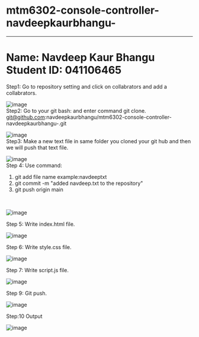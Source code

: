 # mtm6302-console-controller-navdeepkaurbhangu-
<hr><h1> Name: Navdeep Kaur Bhangu<br>
  Student ID: 041106465
</h1>
Step1: Go to repository setting and click on collabrators and add a collabrators.
<br>

![image](https://github.com/navdeepkaurbhangu/mtm6302-console-controller-navdeepkaurbhangu-/assets/133885471/fcc25d14-e7cd-4822-b03d-5a146a69d885)
<br>
Step2: Go to your git bash: and enter command git clone.
<br>
git@github.com:navdeepkaurbhangu/mtm6302-console-controller-navdeepkaurbhangu-.git

![image](https://github.com/navdeepkaurbhangu/mtm6302-console-controller-navdeepkaurbhangu-/assets/133885471/a0bed7b7-604f-421f-a9d5-7c11292afbc4)
<br>
Step3: Make a new text file in same folder you cloned your git hub and then we will push that text file.
<br>

![image](https://github.com/navdeepkaurbhangu/mtm6302-console-controller-navdeepkaurbhangu/assets/133885471/71a6c0a1-fc6d-4f20-a2b4-222949691131)
<br>
Step 4: Use command:
1. git add file name example:navdeeptxt
2. git commit -m "added navdeep.txt to the repository"
3. git push origin main
<br>

![image](https://github.com/navdeepkaurbhangu/mtm6302-console-controller-navdeepkaurbhangu/assets/133885471/892ee0ec-ba6f-457a-8215-5f90c87fb59f)

Step 5: Write index.html file.

![image](https://github.com/navdeepkaurbhangu/mtm6302-console-controller-navdeepkaurbhangu/assets/133885471/d670ab87-d5c8-44c3-90d7-d37dcf88da5b)

Step 6: Write style.css file.

![image](https://github.com/navdeepkaurbhangu/mtm6302-console-controller-navdeepkaurbhangu/assets/133885471/a7909bd3-860d-4565-8e0f-0c2f3777d234)


Step 7: Write script.js file.


![image](https://github.com/navdeepkaurbhangu/mtm6302-console-controller-navdeepkaurbhangu/assets/133885471/eb111b84-f808-47b8-b3d2-d82f5e6bca87)



Step 9: Git push.

![image](https://github.com/navdeepkaurbhangu/mtm6302-console-controller-navdeepkaurbhangu/assets/133885471/73ef3ae7-dc5f-43e8-9338-4de6ddb3f4f4)

Step:10 Output

![image](https://github.com/navdeepkaurbhangu/mtm6302-console-controller-navdeepkaurbhangu/assets/133885471/efde23b3-0d8a-4bd2-a4f6-2f8394ea433a)

